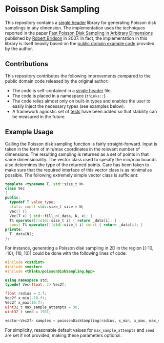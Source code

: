 # Poisson Disk Sampling

This repository contains a [single header](https://github.com/thinks/poisson-disk-sampling/blob/master/include/thinks/poissonDiskSampling.hpp) library for generating Poisson disk samplings in any dimension. The implementation uses the techniques reported in the paper [Fast Poisson Disk Sampling in Arbitrary Dimensions](http://www.cs.ubc.ca/~rbridson/docs/bridson-siggraph07-poissondisk.pdf) published by [Robert Bridson](http://www.cs.ubc.ca/~rbridson/) in 2007. In fact, the implementation in this library is itself heavily based on the [public domain example code](http://www.cs.ubc.ca/~rbridson/download/curlnoise.tar.gz) provided by the author.  

## Contributions

This repository contributes the following improvements compared to the public domain code released by the original author:
* The code is self-contained in a [single header](https://github.com/thinks/poisson-disk-sampling/blob/master/include/thinks/poissonDiskSampling.hpp) file.
* The code is placed in a namespace (```thinks::```)
* The code relies almost only on built-in types and enables the user to easily inject the necessary types (see examples below).
* A framework agnostic set of [tests](https://github.com/thinks/poisson-disk-sampling/blob/master/test/include/thinks/testPoissonDiskSampling.hpp) have been added so that stability can be measured in the future.

## Example Usage

Calling the Poisson disk sampling function is fairly straight-forward. Input is taken in the form of min/max coordinates in the relevant number of dimensions. The resulting sampling is returned as a set of points in that same dimensionality. The vector class used to specify the min/max bounds also determines the type of the returned points. Care has been taken to make sure that the required interface of this vector class is as minimal as possible. The following extremely simple vector class is sufficient:
```C++
template <typename T, std::size_t N>
class Vec
{
public:
  typedef T value_type;
  static const std::size_t size = N;
  Vec() {}
  Vec(T x) { std::fill_n(_data, N, x); }
  T& operator[](std::size_t i) { return _data[i]; }
  const T& operator[](std::size_t i) const { return _data[i]; }
private:
  T _data[N];
};
```

For instance, generating a Poisson disk sampling in 2D in the region [(-10, -10), (10, 10)] could be done with the following lines of code:
```C++
#include <cstdint>
#include <vector>
#include <thinks/poissonDiskSampling.hpp>

using namespace std;
typedef Vec<float, 2> Vec2f;

float radius = 2.f;
Vec2f x_min(-10.f);
Vec2f x_max(10.f);
uint32_t max_sample_attempts = 30;
uint32_t seed = 1981;

vector<Vec2f> samples = poissonDiskSampling(radius, x_min, x_max, max_sample_attempts, seed);
```
For simplicity, reasonable default values for ```max_sample_attempts``` and ```seed``` are set if not provided, making these parameters optional.
